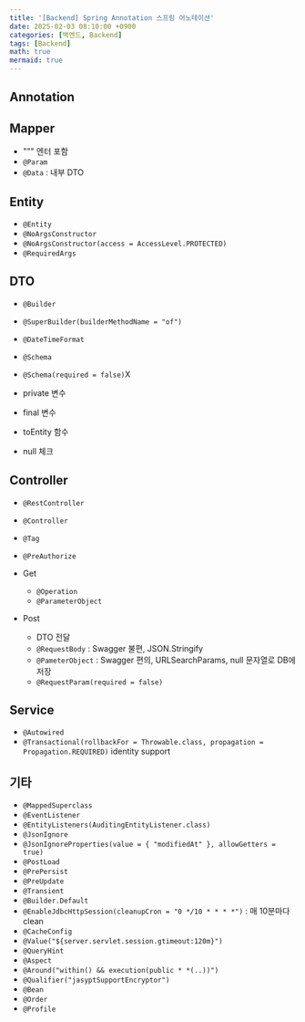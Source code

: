 ```yaml
---
title: '[Backend] Spring Annotation 스프링 어노테이션'
date: 2025-02-03 08:10:00 +0900
categories: [백엔드, Backend]
tags: [Backend]
math: true
mermaid: true
---
```


## Annotation
## Mapper
- """ 엔터 포함
- `@Param`
- `@Data` : 내부 DTO

## Entity
- `@Entity`
- `@NoArgsConstructor`
- `@NoArgsConstructor(access = AccessLevel.PROTECTED)`
- `@RequiredArgs`

## DTO 
- `@Builder`
- `@SuperBuilder(builderMethodName = "of")`
- `@DateTimeFormat`
- `@Schema`
- `@Schema(required = false)`X

- private 변수
- final 변수
- toEntity 함수
- null 체크

## Controller
- `@RestController`
- `@Controller`
- `@Tag`
- `@PreAuthorize`

- Get
	- `@Operation`
	- `@ParameterObject`
- Post
	- DTO 전달
	- `@RequestBody` : Swagger 불편, JSON.Stringify
	- `@PameterObject` : Swagger 편의, URLSearchParams, null 문자열로 DB에 저장
	- `@RequestParam(required = false)`

## Service
- `@Autowired`
- `@Transactional(rollbackFor = Throwable.class, propagation = Propagation.REQUIRED)` identity support

## 기타
- `@MappedSuperclass`
- `@EventListener`
- `@EntityListeners(AuditingEntityListener.class)`
- `@JsonIgnore`
- `@JsonIgnoreProperties(value = { "modifiedAt" }, allowGetters = true)`
- `@PostLoad`
- `@PrePersist`
- `@PreUpdate`
- `@Transient`
- `@Builder.Default`
- `@EnableJdbcHttpSession(cleanupCron = "0 */10 * * * *")` : 매 10분마다 clean
- `@CacheConfig`
- `@Value("${server.servlet.session.gtimeout:120m}")`
- `@QueryHint`
- `@Aspect`
- `@Around("within() && execution(public * *(..))")`
- `@Qualifier("jasyptSupportEncryptor")`
- `@Bean`
- `@Order`
- `@Profile`